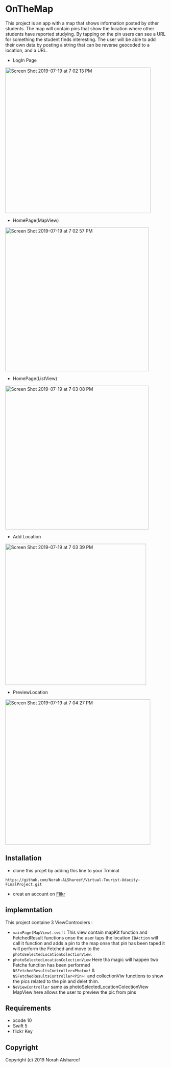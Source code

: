 # OnTheMap
This project is an app with a map that shows information posted by other students. The map will contain pins that show the location where other students have reported studying. By tapping on the pin users can see a URL for something the student finds interesting. The user will be able to add their own data by posting a string that can be reverse geocoded to a location, and a URL.

- LogIn Page

<img width="455" alt="Screen Shot 2019-07-19 at 7 02 13 PM" src="https://user-images.githubusercontent.com/40995452/61549968-0e95fd00-aa5a-11e9-8c43-b257b33d4bed.png">


- HomePage(MapView)

<img width="449" alt="Screen Shot 2019-07-19 at 7 02 57 PM" src="https://user-images.githubusercontent.com/40995452/61549969-0fc72a00-aa5a-11e9-9ea7-7f4447e9a9d8.png">


- HomePage(ListView)

<img width="449" alt="Screen Shot 2019-07-19 at 7 03 08 PM" src="https://user-images.githubusercontent.com/40995452/61549977-1190ed80-aa5a-11e9-927e-019db1ae392a.png">


- Add Location        

<img width="441" alt="Screen Shot 2019-07-19 at 7 03 39 PM" src="https://user-images.githubusercontent.com/40995452/61549988-16ee3800-aa5a-11e9-8ba0-ed54279e776b.png">


- PreviewLocation     

<img width="454" alt="Screen Shot 2019-07-19 at 7 04 27 PM" src="https://user-images.githubusercontent.com/40995452/61549990-19e92880-aa5a-11e9-9096-e655fe6a8e9e.png">

## Installation 

- clone this projet by adding this line to your Trminal

`https://github.com/Norah-ALShareef/Virtual-Tourist-Udacity-FinalProject.git`

- creat an account on [Flikr](https://www.flickr.com)

## implemntation

This project containe 3 ViewControolers : 
- `mainPage(MapView).swift` This view contain mapKit function and FetchedResult functions onse the user taps the location `IBAction` will call it function and adds a pin to the map onse that pin has been taped it will perform the Fetched and move to the `photoSelectedLocationColectionView`.
- `photoSelectedLocationColectionView` Here tha magic will happen two Fetche function has been performed `NSFetchedResultsController<Photo>!` &  `NSFetchedResultsController<Pin>!` and collectionViw functions to show the pics  related to the pin and delet thim.
- `NeViewController`  same as photoSelectedLocationColectionView MapView here allows the user to preview the pic from pins  

## Requirements 

- xcode 10
- Swift 5
- flickr Key

## Copyright 

Copyright (c) 2019 Norah Alshareef
